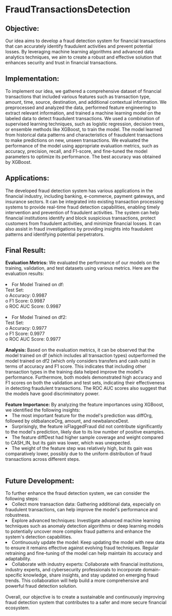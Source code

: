 # FraudTransactionsDetection
<h2>Objective:</h2> Our idea aims to develop a fraud detection system for financial transactions that can accurately identify fraudulent activities and prevent potential losses. By leveraging machine learning algorithms and advanced data analytics techniques, we aim to create a robust and effective solution that enhances security and trust in financial transactions.
<h2>Implementation:</h2>To implement our idea, we gathered a comprehensive dataset of financial transactions that included various features such as transaction type, amount, time, source, destination, and additional contextual information. We preprocessed and analyzed the data, performed feature engineering to extract relevant information, and trained a machine learning model on the labeled data to detect fraudulent transactions.
We used a combination of supervised learning techniques, such as logistic regression, decision trees, or ensemble methods like XGBoost, to train the model. The model learned from historical data patterns and characteristics of fraudulent transactions to make predictions on new, unseen transactions. We evaluated the performance of the model using appropriate evaluation metrics, such as accuracy, precision, recall, and F1-score, and fine-tuned the model parameters to optimize its performance. The best accuracy was obtained by XGBoost.
<h2>Applications:</h2>The developed fraud detection system has various applications in the financial industry, including banking, e-commerce, payment gateways, and insurance sectors. It can be integrated into existing transaction processing systems to provide real-time fraud detection capabilities, enabling timely intervention and prevention of fraudulent activities.
The system can help financial institutions identify and block suspicious transactions, protect customers from fraudulent activities, and minimize financial losses. It can also assist in fraud investigations by providing insights into fraudulent patterns and identifying potential perpetrators.
<h2>Final Result:</h2>
<b>Evaluation Metrics:</b> We evaluated the performance of our models on the training, validation, and test datasets using various metrics. Here are the evaluation results:<br><br>
<li>For Model Trained on df:<br>
Test Set:<br>
o	Accuracy: 0.9987<br>
o	F1 Score: 0.9987<br>
o	ROC AUC Score: 0.9987<br><br>
<li>For Model Trained on df2:<br>
Test Set:<br>
o	Accuracy: 0.9977<br>
o	F1 Score: 0.9977<br>
o	ROC AUC Score: 0.9977<br><br>
<b>Analysis:</b> Based on the evaluation metrics, it can be observed that the model trained on df (which includes all transaction types) outperformed the model trained on df2 (which only considers transfers and cash outs) in terms of accuracy and F1 score. This indicates that including other transaction types in the training data helped improve the model's performance.
Furthermore, both models demonstrated high accuracy and F1 scores on both the validation and test sets, indicating their effectiveness in detecting fraudulent transactions. The ROC AUC scores also suggest that the models have good discriminatory power.<br><br>
  <b>Feature Importance:</b> By analyzing the feature importances using XGBoost, we identified the following insights:<br>
<li>The most important feature for the model's prediction was diffOrg, followed by oldbalanceOrg, amount, and newbalanceDest.
<li>Surprisingly, the feature isFlaggedFraud did not contribute significantly to the model's prediction, likely due to its low number of positive examples.
<li>The feature diffDest had higher sample coverage and weight compared to CASH_IN, but its gain was lower, which was unexpected.
<li>The weight of the feature step was relatively high, but its gain was comparatively lower, possibly due to the uniform distribution of fraud transactions across different steps.<br><br>
  
  <h2>Future Development:</h2>To further enhance the fraud detection system, we can consider the following steps:
<li>	Collect more transaction data: Gathering additional data, especially on fraudulent transactions, can help improve the model's performance and robustness.
<li>	Explore advanced techniques: Investigate advanced machine learning techniques such as anomaly detection algorithms or deep learning models to potentially uncover more complex fraud patterns and enhance the system's detection capabilities.
<li>	Continuously update the model: Keep updating the model with new data to ensure it remains effective against evolving fraud techniques. Regular retraining and fine-tuning of the model can help maintain its accuracy and adaptability.
<li>	Collaborate with industry experts: Collaborate with financial institutions, industry experts, and cybersecurity professionals to incorporate domain-specific knowledge, share insights, and stay updated on emerging fraud trends. This collaboration will help build a more comprehensive and powerful fraud detection solution.<br><br>
Overall, our objective is to create a sustainable and continuously improving fraud detection system that contributes to a safer and more secure financial ecosystem.
